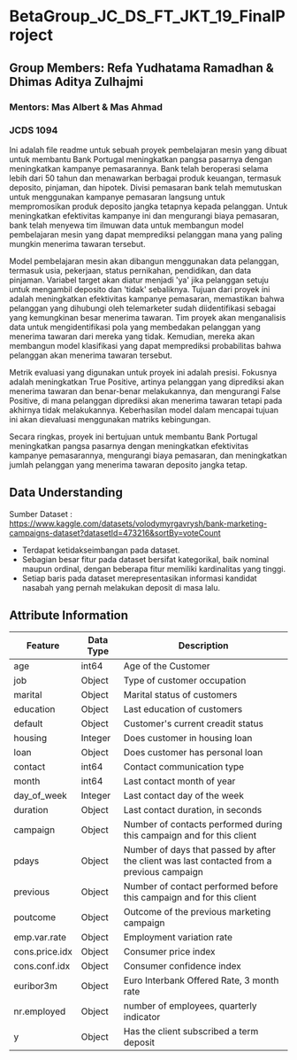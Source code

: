 # BetaGroup_JC_DS_FT_JKT_19_FinalProject
## Group Members: Refa Yudhatama Ramadhan & Dhimas Aditya Zulhajmi
### Mentors: Mas Albert & Mas Ahmad
### JCDS 1094

Ini adalah file readme untuk sebuah proyek pembelajaran mesin yang dibuat untuk membantu Bank Portugal meningkatkan pangsa pasarnya dengan meningkatkan kampanye pemasarannya. Bank telah beroperasi selama lebih dari 50 tahun dan menawarkan berbagai produk keuangan, termasuk deposito, pinjaman, dan hipotek. Divisi pemasaran bank telah memutuskan untuk menggunakan kampanye pemasaran langsung untuk mempromosikan produk deposito jangka tetapnya kepada pelanggan. Untuk meningkatkan efektivitas kampanye ini dan mengurangi biaya pemasaran, bank telah menyewa tim ilmuwan data untuk membangun model pembelajaran mesin yang dapat memprediksi pelanggan mana yang paling mungkin menerima tawaran tersebut.

Model pembelajaran mesin akan dibangun menggunakan data pelanggan, termasuk usia, pekerjaan, status pernikahan, pendidikan, dan data pinjaman. Variabel target akan diatur menjadi 'ya' jika pelanggan setuju untuk mengambil deposito dan 'tidak' sebaliknya. Tujuan dari proyek ini adalah meningkatkan efektivitas kampanye pemasaran, memastikan bahwa pelanggan yang dihubungi oleh telemarketer sudah diidentifikasi sebagai yang kemungkinan besar menerima tawaran. Tim proyek akan menganalisis data untuk mengidentifikasi pola yang membedakan pelanggan yang menerima tawaran dari mereka yang tidak. Kemudian, mereka akan membangun model klasifikasi yang dapat memprediksi probabilitas bahwa pelanggan akan menerima tawaran tersebut.

Metrik evaluasi yang digunakan untuk proyek ini adalah presisi. Fokusnya adalah meningkatkan True Positive, artinya pelanggan yang diprediksi akan menerima tawaran dan benar-benar melakukannya, dan mengurangi False Positive, di mana pelanggan diprediksi akan menerima tawaran tetapi pada akhirnya tidak melakukannya. Keberhasilan model dalam mencapai tujuan ini akan dievaluasi menggunakan matriks kebingungan.

Secara ringkas, proyek ini bertujuan untuk membantu Bank Portugal meningkatkan pangsa pasarnya dengan meningkatkan efektivitas kampanye pemasarannya, mengurangi biaya pemasaran, dan meningkatkan jumlah pelanggan yang menerima tawaran deposito jangka tetap.

## Data Understanding 

Sumber Dataset : https://www.kaggle.com/datasets/volodymyrgavrysh/bank-marketing-campaigns-dataset?datasetId=473216&sortBy=voteCount

* Terdapat ketidakseimbangan pada dataset.
* Sebagian besar fitur pada dataset bersifat kategorikal, baik nominal maupun ordinal, dengan beberapa fitur memiliki kardinalitas yang tinggi.
* Setiap baris pada dataset merepresentasikan informasi kandidat nasabah yang pernah melakukan deposit di masa lalu.

## **Attribute Information**

|Feature|Data Type|Description|
| --- | --- | --- |
| age | int64 | Age of the Customer |
| job | Object | Type of customer occupation |
| marital | Object | Marital status of customers |
| education | Object | Last education of customers |
| default | Object | Customer's current creadit status |
| housing | Integer | Does customer in housing loan |
| loan | Object | Does customer has personal loan |
| contact | int64 | Contact communication type |
| month | int64 | Last contact month of year |
| day_of_week | Integer | Last contact day of the week |
| duration | Object | Last contact duration, in seconds |
| campaign | Object | Number of contacts performed during this campaign and for this client |
| pdays | Object | Number of days that passed by after the client was last contacted from a previous campaign |
| previous | Object | Number of contact performed before this campaign and for this client |
| poutcome | Object | Outcome of the previous marketing campaign |
| emp.var.rate | Object | Employment variation rate |
| cons.price.idx | Object | Consumer price index |
| cons.conf.idx | Object | Consumer confidence index |
| euribor3m | Object | Euro Interbank Offered Rate, 3 month rate |
| nr.employed | Object | number of employees, quarterly indicator |
| y | Object | Has the client subscribed a term deposit |
